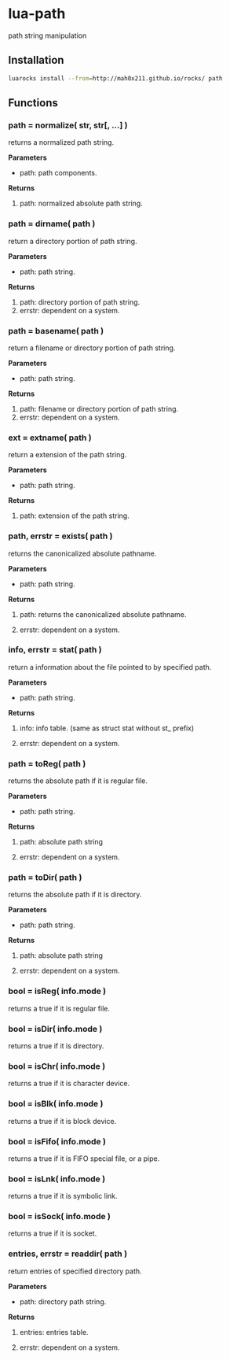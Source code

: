 lua-path
========

path string manipulation

## Installation

```sh
luarocks install --from=http://mah0x211.github.io/rocks/ path
```


## Functions

### path = normalize( str, str[, ...] )

returns a normalized path string.

**Parameters**

- path: path components.


**Returns**

1. path: normalized absolute path string.


### path = dirname( path )

return a directory portion of path string.

**Parameters**

- path: path string.


**Returns**

1. path: directory portion of path string.
2. errstr: dependent on a system.


### path = basename( path )

return a filename or directory portion of path string.

**Parameters**

- path: path string.

**Returns**

1. path: filename or directory portion of path string.
2. errstr: dependent on a system.


### ext = extname( path )

return a extension of the path string.

**Parameters**

- path: path string.

**Returns**

1. path: extension of the path string.


### path, errstr = exists( path )

returns the canonicalized absolute pathname.

**Parameters**

- path: path string.

**Returns**

1. path: returns the canonicalized absolute pathname.

2. errstr: dependent on a system.


### info, errstr = stat( path )

return a information about the file pointed to by specified path.

**Parameters**

- path: path string.

**Returns**

1. info: info table. (same as struct stat without st_ prefix)

2. errstr: dependent on a system.


### path = toReg( path )

returns the absolute path if it is regular file.

**Parameters**

- path: path string.

**Returns**

1. path: absolute path string

2. errstr: dependent on a system.


### path = toDir( path )

returns the absolute path if it is directory.

**Parameters**

- path: path string.

**Returns**

1. path: absolute path string

2. errstr: dependent on a system.


### bool = isReg( info.mode )

returns a true if it is regular file.

### bool = isDir( info.mode )

returns a true if it is directory.

### bool = isChr( info.mode )

returns a true if it is character device.

### bool = isBlk( info.mode )

returns a true if it is block device.

### bool = isFifo( info.mode )

returns a true if it is FIFO special file, or a pipe.

### bool = isLnk( info.mode )

returns a true if it is symbolic link.

### bool = isSock( info.mode )

returns a true if it is socket.


### entries, errstr = readdir( path )

return entries of specified directory path.

**Parameters**

- path: directory path string.

**Returns**

1. entries: entries table.

2. errstr: dependent on a system.

